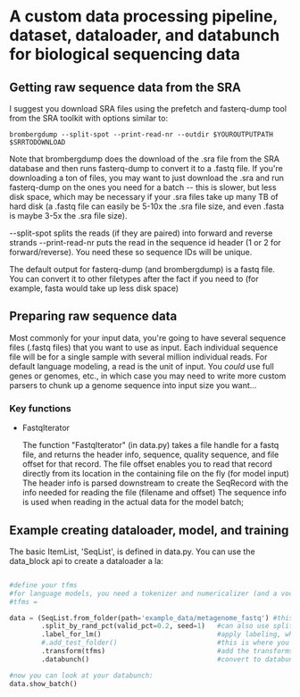 # A custom data processing pipeline, dataset, dataloader, and databunch for biological sequencing data

## Getting raw sequence data from the SRA

I suggest you download SRA files using the prefetch and fasterq-dump tool from the SRA toolkit with options similar to:

`brombergdump --split-spot --print-read-nr --outdir $YOUROUTPUTPATH $SRRTODOWNLOAD`

Note that brombergdump does the download of the .sra file from the SRA database and then runs fasterq-dump to convert it to a .fastq file. If you're downloading a ton of files, you may want to just download the .sra and run fasterq-dump on the ones you need for a batch -- this is slower, but less disk space, which may be necessary if your .sra files take up many TB of hard disk (a .fastq file can easily be 5-10x the .sra file size, and even .fasta is maybe 3-5x the .sra file size).

--split-spot splits the reads (if they are paired) into forward and reverse strands
--print-read-nr puts the read in the sequence id header (1 or 2 for forward/reverse). You need these so sequence IDs will be unique.

The default output for fasterq-dump (and brombergdump) is a fastq file. You can convert it to other filetypes after the fact if you need to (for example, fasta would take up less disk space)

## Preparing raw sequence data 

Most commonly for your input data, you're going to have several sequence files (.fastq files) that you want to use as input. 
Each individual sequence file will be for a single sample with several million individual reads. For default language modeling, a read is the unit of input.
You *could* use full genes or genomes, etc., in which case you may need to write more custom parsers to chunk up a genome sequence into input size you want...

### Key functions 

* FastqIterator

    The function "FastqIterator" (in data.py) takes a file handle for a fastq file, and returns the header info, sequence, quality sequence, and file offset for that record.
    The file offset enables you to read that record directly from its location in the containing file on the fly (for model input)
    The header info is parsed downstream to create the SeqRecord with the info needed for reading the file (filename and offset)
    The sequence info is used when reading in the actual data for the model batch;

## Example creating dataloader, model, and training

The basic ItemList, 'SeqList', is defined in data.py. You can use the data_block api to create a dataloader a la:

```python

#define your tfms
#for language models, you need a tokenizer and numericalizer (and a vocab to numericalize with)
#tfms = 

data = (SeqList.from_folder(path='example_data/metagenome_fastq') #this folder contains a few .fastq files with the first 100 sequences from the original file in the SRA
        .split_by_rand_pct(valid_pct=0.2, seed=1)   #can also use split_by_folder, splid_by_func, see data_block.py in fastai 
        .label_for_lm()                             #apply labeling, which labels each item in the itemlist and at this point converts the ItemList to a LabelList - which provides a bunch of useful functions and also inherits from a PyTorch Dataset; this particular labeling function is defined in SeqList, gives empty labels basically
        #.add_test_folder()                         #this is where you would add a test set from folder (or add_test to add itemlist); optional
        .transform(tfms)                            #add the transforms you want to apply to each dataset when it's actually loaded; define tfms above
        .databunch()                                #convert to databunch

#now you can look at your databunch:
data.show_batch()
```
